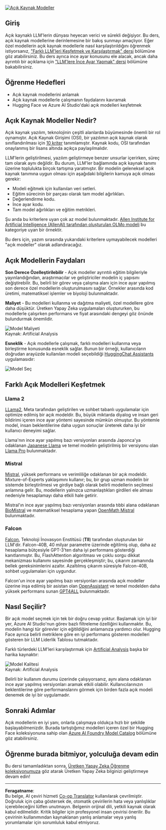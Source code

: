 <!--
CO_OP_TRANSLATOR_METADATA:
{
  "original_hash": "a8b2d4bb727c877ebf9edff8623d16b9",
  "translation_date": "2025-09-06T10:17:29+00:00",
  "source_file": "16-open-source-models/README.md",
  "language_code": "tr"
}
-->
[![Açık Kaynak Modeller](../../../translated_images/16-lesson-banner.6b56555e8404fda1716382db4832cecbe616ccd764de381f0af6cfd694d05f74.tr.png)](https://aka.ms/gen-ai-lesson16-gh?WT.mc_id=academic-105485-koreyst)

## Giriş

Açık kaynaklı LLM'lerin dünyası heyecan verici ve sürekli değişiyor. Bu ders, açık kaynak modellerine derinlemesine bir bakış sunmayı amaçlıyor. Eğer özel modellerin açık kaynak modellerle nasıl karşılaştırıldığını öğrenmek istiyorsanız, ["Farklı LLM'leri Keşfetmek ve Karşılaştırmak" dersi](../02-exploring-and-comparing-different-llms/README.md?WT.mc_id=academic-105485-koreyst) bölümüne göz atabilirsiniz. Bu ders ayrıca ince ayar konusunu ele alacak, ancak daha ayrıntılı bir açıklama için ["LLM'lere İnce Ayar Yapmak" dersi](../18-fine-tuning/README.md?WT.mc_id=academic-105485-koreyst) bölümüne bakabilirsiniz.

## Öğrenme Hedefleri

- Açık kaynak modellerini anlamak
- Açık kaynak modellerle çalışmanın faydalarını kavramak
- Hugging Face ve Azure AI Studio'daki açık modelleri keşfetmek

## Açık Kaynak Modeller Nedir?

Açık kaynak yazılım, teknolojinin çeşitli alanlarda büyümesinde önemli bir rol oynamıştır. Açık Kaynak Girişimi (OSI), bir yazılımın açık kaynak olarak sınıflandırılması için [10 kriter](https://web.archive.org/web/20241126001143/https://opensource.org/osd?WT.mc_id=academic-105485-koreyst) tanımlamıştır. Kaynak kodu, OSI tarafından onaylanmış bir lisans altında açıkça paylaşılmalıdır.

LLM'lerin geliştirilmesi, yazılım geliştirmeye benzer unsurlar içerirken, süreç tam olarak aynı değildir. Bu durum, LLM'ler bağlamında açık kaynak tanımı üzerine toplulukta birçok tartışma yaratmıştır. Bir modelin geleneksel açık kaynak tanımına uygun olması için aşağıdaki bilgilerin kamuya açık olması gerekir:

- Modeli eğitmek için kullanılan veri setleri.
- Eğitim sürecinin bir parçası olarak tam model ağırlıkları.
- Değerlendirme kodu.
- İnce ayar kodu.
- Tam model ağırlıkları ve eğitim metrikleri.

Şu anda bu kriterlere uyan çok az model bulunmaktadır. [Allen Institute for Artificial Intelligence (AllenAI) tarafından oluşturulan OLMo modeli](https://huggingface.co/allenai/OLMo-7B?WT.mc_id=academic-105485-koreyst) bu kategoriye uyan bir örnektir.

Bu ders için, yazım sırasında yukarıdaki kriterlere uymayabilecek modelleri "açık modeller" olarak adlandıracağız.

## Açık Modellerin Faydaları

**Son Derece Özelleştirilebilir** - Açık modeller ayrıntılı eğitim bilgileriyle yayınlandığından, araştırmacılar ve geliştiriciler modelin iç yapısını değiştirebilir. Bu, belirli bir görev veya çalışma alanı için ince ayar yapılmış son derece özel modellerin oluşturulmasını sağlar. Örnekler arasında kod üretimi, matematiksel işlemler ve biyoloji bulunmaktadır.

**Maliyet** - Bu modelleri kullanma ve dağıtma maliyeti, özel modellere göre daha düşüktür. Üretken Yapay Zeka uygulamaları oluştururken, bu modellerle çalışırken performans ve fiyat arasındaki dengeyi göz önünde bulundurmak önemlidir.

![Model Maliyeti](../../../translated_images/model-price.3f5a3e4d32ae00b465325159e1f4ebe7b5861e95117518c6bfc37fe842950687.tr.png)  
Kaynak: Artificial Analysis

**Esneklik** - Açık modellerle çalışmak, farklı modelleri kullanma veya birleştirme konusunda esneklik sağlar. Bunun bir örneği, kullanıcıların doğrudan arayüzde kullanılan modeli seçebildiği [HuggingChat Assistants](https://huggingface.co/chat?WT.mc_id=academic-105485-koreyst) uygulamasıdır:

![Model Seç](../../../translated_images/choose-model.f095d15bbac922141591fd4fac586dc8d25e69b42abf305d441b84c238e293f2.tr.png)

## Farklı Açık Modelleri Keşfetmek

### Llama 2

[LLama2](https://huggingface.co/meta-llama?WT.mc_id=academic-105485-koreyst), Meta tarafından geliştirilen ve sohbet tabanlı uygulamalar için optimize edilmiş bir açık modeldir. Bu, büyük miktarda diyalog ve insan geri bildirimi içeren ince ayar yöntemi sayesinde mümkün olmuştur. Bu yöntemle model, insan beklentilerine daha uygun sonuçlar üreterek daha iyi bir kullanıcı deneyimi sağlar.

Llama'nın ince ayar yapılmış bazı versiyonları arasında Japonca'ya odaklanan [Japanese Llama](https://huggingface.co/elyza/ELYZA-japanese-Llama-2-7b?WT.mc_id=academic-105485-koreyst) ve temel modelin geliştirilmiş bir versiyonu olan [Llama Pro](https://huggingface.co/TencentARC/LLaMA-Pro-8B?WT.mc_id=academic-105485-koreyst) bulunmaktadır.

### Mistral

[Mistral](https://huggingface.co/mistralai?WT.mc_id=academic-105485-koreyst), yüksek performans ve verimliliğe odaklanan bir açık modeldir. Mixture-of-Experts yaklaşımını kullanır; bu, bir grup uzman modelin bir sistemde birleştirilmesi ve girdiye bağlı olarak belirli modellerin seçilmesi anlamına gelir. Bu, modellerin yalnızca uzmanlaştıkları girdileri ele alması nedeniyle hesaplamayı daha etkili hale getirir.

Mistral'ın ince ayar yapılmış bazı versiyonları arasında tıbbi alana odaklanan [BioMistral](https://huggingface.co/BioMistral/BioMistral-7B?text=Mon+nom+est+Thomas+et+mon+principal?WT.mc_id=academic-105485-koreyst) ve matematiksel hesaplama yapan [OpenMath Mistral](https://huggingface.co/nvidia/OpenMath-Mistral-7B-v0.1-hf?WT.mc_id=academic-105485-koreyst) bulunmaktadır.

### Falcon

[Falcon](https://huggingface.co/tiiuae?WT.mc_id=academic-105485-koreyst), Teknoloji İnovasyon Enstitüsü (**TII**) tarafından oluşturulan bir LLM'dir. Falcon-40B, 40 milyar parametre üzerinde eğitilmiş olup, daha az hesaplama bütçesiyle GPT-3'ten daha iyi performans gösterdiği kanıtlanmıştır. Bu, FlashAttention algoritması ve çoklu sorgu dikkat mekanizması kullanımı sayesinde gerçekleşmiştir; bu, çıkarım zamanında bellek gereksinimlerini azaltır. Azaltılmış çıkarım süresiyle Falcon-40B, sohbet uygulamaları için uygundur.

Falcon'un ince ayar yapılmış bazı versiyonları arasında açık modeller üzerine inşa edilmiş bir asistan olan [OpenAssistant](https://huggingface.co/OpenAssistant/falcon-40b-sft-top1-560?WT.mc_id=academic-105485-koreyst) ve temel modelden daha yüksek performans sunan [GPT4ALL](https://huggingface.co/nomic-ai/gpt4all-falcon?WT.mc_id=academic-105485-koreyst) bulunmaktadır.

## Nasıl Seçilir?

Bir açık model seçmek için tek bir doğru cevap yoktur. Başlamak için iyi bir yer, Azure AI Studio'nun görev bazlı filtreleme özelliğini kullanmaktır. Bu, modelin hangi tür görevler için eğitildiğini anlamanıza yardımcı olur. Hugging Face ayrıca belirli metriklere göre en iyi performans gösteren modelleri gösteren bir LLM Liderlik Tablosu tutmaktadır.

Farklı türlerdeki LLM'leri karşılaştırmak için [Artificial Analysis](https://artificialanalysis.ai/?WT.mc_id=academic-105485-koreyst) başka bir harika kaynaktır:

![Model Kalitesi](../../../translated_images/model-quality.aaae1c22e00f7ee1cd9dc186c611ac6ca6627eabd19e5364dce9e216d25ae8a5.tr.png)  
Kaynak: Artificial Analysis

Belirli bir kullanım durumu üzerinde çalışıyorsanız, aynı alana odaklanan ince ayar yapılmış versiyonları aramak etkili olabilir. Kullanıcılarınızın beklentilerine göre performanslarını görmek için birden fazla açık modeli denemek de iyi bir uygulamadır.

## Sonraki Adımlar

Açık modellerin en iyi yanı, onlarla çalışmaya oldukça hızlı bir şekilde başlayabilmenizdir. Burada tartıştığımız modelleri içeren özel bir Hugging Face koleksiyonuna sahip olan [Azure AI Foundry Model Catalog](https://ai.azure.com?WT.mc_id=academic-105485-koreyst) bölümüne göz atabilirsiniz.

## Öğrenme burada bitmiyor, yolculuğa devam edin

Bu dersi tamamladıktan sonra, [Üretken Yapay Zeka Öğrenme koleksiyonumuza](https://aka.ms/genai-collection?WT.mc_id=academic-105485-koreyst) göz atarak Üretken Yapay Zeka bilginizi geliştirmeye devam edin!

---

**Feragatname**:  
Bu belge, AI çeviri hizmeti [Co-op Translator](https://github.com/Azure/co-op-translator) kullanılarak çevrilmiştir. Doğruluk için çaba göstersek de, otomatik çevirilerin hata veya yanlışlıklar içerebileceğini lütfen unutmayın. Belgenin orijinal dili, yetkili kaynak olarak kabul edilmelidir. Kritik bilgiler için profesyonel insan çevirisi önerilir. Bu çevirinin kullanımından kaynaklanan yanlış anlamalar veya yanlış yorumlamalar için sorumluluk kabul etmiyoruz.